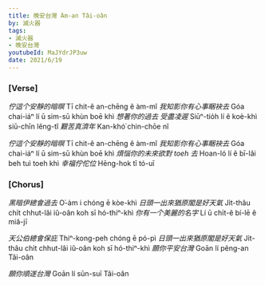 ```yaml
---
title: 晚安台灣 Àm-an Tâi-oân
by: 滅火器
tags:
- 滅火器
- 晚安台灣
youtubeId: MaJYdrJP3uw
date: 2021/6/19
---
```


### [Verse]

*佇這个安靜的暗暝*
Tī chit-ê an-chēng ê àm-mî
*我知影你有心事睏袂去*
Góa chai-iáⁿ lí ū sim-sū khùn boē khì
*想著你的過去 受盡凌遲*
Siūⁿ-tio̍h lí ê koè-khì siū-chīn lêng-tî
*艱苦真濟年*
Kan-khó͘ chin-chōe nî

*佇這个安靜的暗暝*
Tī chit-ê an-chēng ê àm-mî
*我知影你有心事睏袂去*
Góa chai-iáⁿ lí ū sim-sū khùn boē khì
*煩惱你的未來欲對 toeh 去*
Hoan-ló lí ê bī-lâi beh tuì toeh khì
*幸福佇佗位*
Hēng-hok tī tó-uī

### [Chorus]

*黑暗伊總會過去*
O͘-àm i chóng ē kòe-khì
*日頭一出來猶原閣是好天氣*
Ji̍t-thâu chi̍t chhut-lâi iû-oân koh sī hó-thiⁿ-khì
*你有一个美麗的名字*
Lí ū chi̍t-ê bí-lē ê miâ-jī

*天公伯總會保庇*
Thiⁿ-kong-peh chóng ē pó-pì
*日頭一出來猶原閣是好天氣*
Ji̍t-thâu chi̍t chhut-lâi iû-oân koh sī hó-thiⁿ-khì
*願你平安台灣*
Goān lí pêng-an Tâi-oân

*願你順遂台灣*
Goān lí sūn-suī Tâi-oân
